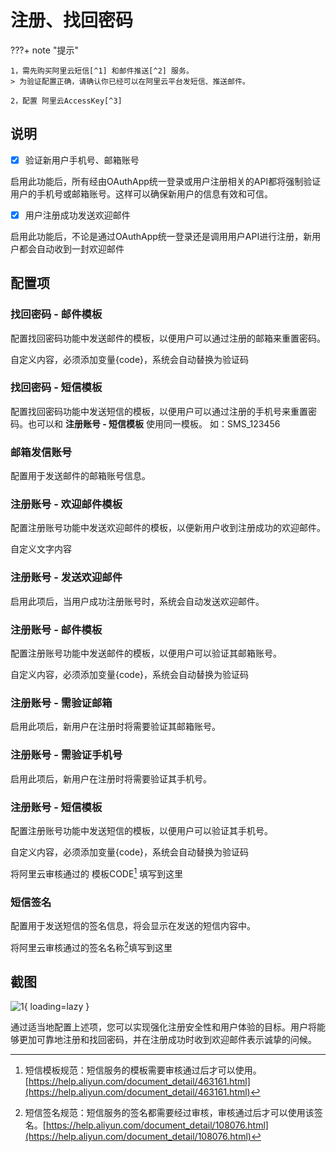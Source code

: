 # 注册、找回密码

???+ note "提示"

    1，需先购买阿里云短信[^1] 和邮件推送[^2] 服务。
    > 为验证配置正确，请确认你已经可以在阿里云平台发短信、推送邮件。

    2，配置 阿里云AccessKey[^3]

    

## 说明

- [x] 验证新用户手机号、邮箱账号

启用此功能后，所有经由OAuthApp统一登录或用户注册相关的API都将强制验证用户的手机号或邮箱账号。这样可以确保新用户的信息有效和可信。

- [x] 用户注册成功发送欢迎邮件

启用此功能后，不论是通过OAuthApp统一登录还是调用用户API进行注册，新用户都会自动收到一封欢迎邮件


## 配置项

### 找回密码 - 邮件模板 

配置找回密码功能中发送邮件的模板，以便用户可以通过注册的邮箱来重置密码。

自定义内容，必须添加变量{code}，系统会自动替换为验证码

### 找回密码 - 短信模板 

配置找回密码功能中发送短信的模板，以便用户可以通过注册的手机号来重置密码。也可以和 **注册账号 - 短信模板** 使用同一模板。 如：SMS_123456

### 邮箱发信账号

配置用于发送邮件的邮箱账号信息。

### 注册账号 - 欢迎邮件模板 

配置注册账号功能中发送欢迎邮件的模板，以便新用户收到注册成功的欢迎邮件。

自定义文字内容

### 注册账号 - 发送欢迎邮件

启用此项后，当用户成功注册账号时，系统会自动发送欢迎邮件。

### 注册账号 - 邮件模板 

配置注册账号功能中发送邮件的模板，以便用户可以验证其邮箱账号。

自定义内容，必须添加变量{code}，系统会自动替换为验证码

### 注册账号 - 需验证邮箱 

启用此项后，新用户在注册时将需要验证其邮箱账号。

### 注册账号 - 需验证手机号 

启用此项后，新用户在注册时将需要验证其手机号。

### 注册账号 - 短信模板 

配置注册账号功能中发送短信的模板，以便用户可以验证其手机号。

自定义内容，必须添加变量{code}，系统会自动替换为验证码

将阿里云审核通过的 模板CODE[^4] 填写到这里

### 短信签名

配置用于发送短信的签名信息，将会显示在发送的短信内容中。

将阿里云审核通过的签名名称[^5]填写到这里

## 截图

![1](https://docs.oauthapp.com/doc_appsetting_signup_resetpwd/1.png){ loading=lazy }


通过适当地配置上述项，您可以实现强化注册安全性和用户体验的目标。用户将能够更加可靠地注册和找回密码，并在注册成功时收到欢迎邮件表示诚挚的问候。


[^1]:阿里云短信：[https://www.aliyun.com/product/sms](https://www.aliyun.com/product/sms)

[^2]:阿里云邮件推送：[https://www.aliyun.com/product/directmail](https://www.aliyun.com/product/directmail)、[配置发信域名](https://help.aliyun.com/document_detail/29426.html)、[设置发信地址](https://help.aliyun.com/document_detail/29427.html)

[^3]:阿里云AccessKey配置：[https://docs.oauthapp.com/doc_appsetting_aliyun.html](https://docs.oauthapp.com/doc_appsetting_aliyun.html)

[^4]:短信模板规范：短信服务的模板需要审核通过后才可以使用。[https://help.aliyun.com/document_detail/463161.html](https://help.aliyun.com/document_detail/463161.html)

[^5]:短信签名规范：短信服务的签名都需要经过审核，审核通过后才可以使用该签名。[https://help.aliyun.com/document_detail/108076.html](https://help.aliyun.com/document_detail/108076.html)